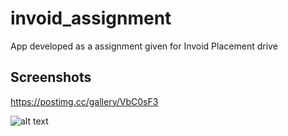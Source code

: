 # invoid_assignment
App developed as a assignment given for Invoid Placement drive

## Screenshots
https://postimg.cc/gallery/VbC0sF3

![alt text](https://postimg.cc/BjnkCMYL)
